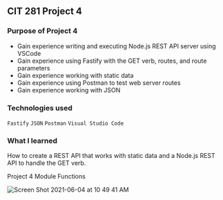 ## CIT 281 Project 4

### Purpose of Project 4
* Gain experience writing and executing Node.js REST API server using VSCode
* Gain experience using Fastify with the GET verb, routes, and route parameters
* Gain experience working with static data
* Gain experience using Postman to test web server routes
* Gain experience working with JSON


### Technologies used
`Fastify`
`JSON`
`Postman`
`Visual Studio Code`


### What I learned
How to create a REST API that works with static data and a Node.js REST API to handle the GET verb. 


Project 4 Module Functions

![Screen Shot 2021-06-04 at 10 49 41 AM](https://user-images.githubusercontent.com/84147507/120843171-a30c8a00-c522-11eb-8ae2-5ae52b68fd08.png)
